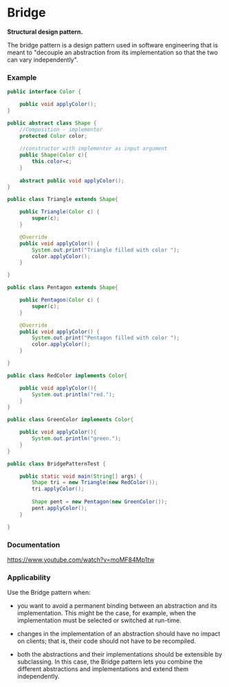 # Bridge

**Structural design pattern.**

The bridge pattern is a design pattern used in software engineering that is meant to "decouple an abstraction from its implementation
so that the two can vary independently".

### Example

``` Java
public interface Color {

	public void applyColor();
}

public abstract class Shape {
	//Composition - implementor
	protected Color color;
	
	//constructor with implementor as input argument
	public Shape(Color c){
		this.color=c;
	}
	
	abstract public void applyColor();
}

public class Triangle extends Shape{

	public Triangle(Color c) {
		super(c);
	}

	@Override
	public void applyColor() {
		System.out.print("Triangle filled with color ");
		color.applyColor();
	} 

}

public class Pentagon extends Shape{

	public Pentagon(Color c) {
		super(c);
	}

	@Override
	public void applyColor() {
		System.out.print("Pentagon filled with color ");
		color.applyColor();
	} 

}

public class RedColor implements Color{

	public void applyColor(){
		System.out.println("red.");
	}
}

public class GreenColor implements Color{

	public void applyColor(){
		System.out.println("green.");
	}
}

public class BridgePatternTest {

	public static void main(String[] args) {
		Shape tri = new Triangle(new RedColor());
		tri.applyColor();
		
		Shape pent = new Pentagon(new GreenColor());
		pent.applyColor();
	}

}
```
### Documentation

https://www.youtube.com/watch?v=moMF84Mp1tw

### Applicability

Use the Bridge pattern when:

*  you want to avoid a permanent binding between an abstraction and its implementation. This might be the case, for example, when the implementation must be selected or switched at run-time.

*  changes in the implementation of an abstraction should have no impact on clients; that is, their code should not have to be recompiled.

*  both the abstractions and their implementations should be extensible by subclassing. In this case, the Bridge pattern lets you combine the different abstractions and implementations and extend them independently.
